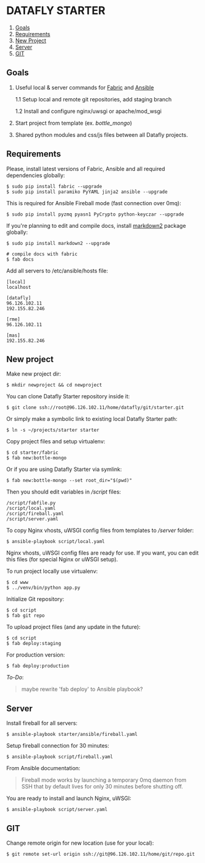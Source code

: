 <title>Datafly Starter Documentation</title>
<link href="css/docs.css" rel="stylesheet">
<script src="js/jquery-2.0.0b1.js"></script>
<script src="js/docs.js"></script>

DATAFLY STARTER
===============

1. [Goals](#chapter1)
2. [Requirements](#chapter2)
3. [New Project](#chapter3)
4. [Server](#chapter4)
5. [GIT](#chapter5)

Goals
-----

1. Useful local & server commands for [Fabric](http://http://docs.fabfile.org/)
   and [Ansible](http://ansible.cc)

    1.1 Setup local and remote git repositories, add staging branch

    1.2 Install and configure nginx/uwsgi or apache/mod_wsgi

2. Start project from template (ex. *bottle_mongo*)

3. Shared python modules and css/js files between all Datafly projects.

Requirements
------------

Please, install latest versions of Fabric, Ansible and all required dependencies
globally:

    $ sudo pip install fabric --upgrade
    $ sudo pip install paramiko PyYAML jinja2 ansible --upgrade

This is required for Ansible Fireball mode (fast connection over 0mq):

    $ sudo pip install pyzmq pyasn1 PyCrypto python-keyczar --upgrade

If you're planning to edit and compile docs, install
[markdown2](https://github.com/trentm/python-markdown2) package globally:

    $ sudo pip install markdown2 --upgrade

    # compile docs with fabric
    $ fab docs

Add all servers to /etc/ansible/hosts file:

    [local]
    localhost

    [datafly]
    96.126.102.11
    192.155.82.246

    [rme]
    96.126.102.11

    [mas]
    192.155.82.246

New project
-----------

Make new project dir:

    $ mkdir newproject && cd newproject

You can clone Datafly Starter repository inside it:

    $ git clone ssh://root@96.126.102.11/home/datafly/git/starter.git

Or simply make a symbolic link to existing local Datafly Starter path:

    $ ln -s ~/projects/starter starter

Copy project files and setup virtualenv:

    $ cd starter/fabric
    $ fab new:bottle-mongo

Or if you are using Datafly Starter via symlink:

    $ fab new:bottle-mongo --set root_dir="$(pwd)"

Then you should edit variables in */script* files:

    /script/fabfile.py
    /script/local.yaml
    /script/fireball.yaml
    /script/server.yaml

To copy Nginx vhosts, uWSGI config files from templates to */server* folder:

    $ ansible-playbook script/local.yaml

Nginx vhosts, uWSGI config files are ready for use. If you want, you can edit
this files (for special Nginx or uWSGI setup).

To run project locally use virtualenv:

    $ cd www
    $ ../venv/bin/python app.py

Initialize Git repository:

    $ cd script
    $ fab git repo

To upload project files (and any update in the future):

    $ cd script
    $ fab deploy:staging

For production version:

    $ fab deploy:production

*To-Do*:

> maybe rewrite 'fab deploy' to Ansible playbook?

Server
------

Install fireball for all servers:

    $ ansible-playbook starter/ansible/fireball.yaml

Setup fireball connection for 30 minutes:

    $ ansible-playbook script/fireball.yaml

From Ansible documentation:

> Fireball mode works by launching a temporary 0mq daemon from SSH that by
default lives for only 30 minutes before shutting off.

You are ready to install and launch Nginx, uWSGI:

    $ ansible-playbook script/server.yaml

GIT
---

Change remote origin for new location (use for your local):

    $ git remote set-url origin ssh://git@96.126.102.11/home/git/repo.git



